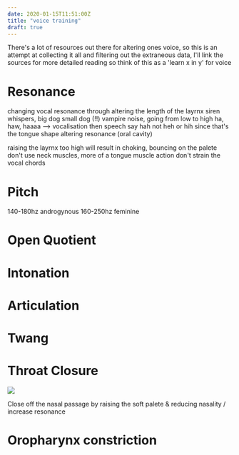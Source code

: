 ```yaml
---
date: 2020-01-15T11:51:00Z
title: "voice training"
draft: true
---
```


There's a lot of resources out there for altering ones voice, so this is an attempt at collecting it all and filtering out the extraneous data, I'll link the sources for more detailed reading so think of this as a 'learn x in y' for voice

# Resonance

changing vocal resonance through altering the length of the layrnx
siren whispers, big dog small dog
(!!) vampire noise, going from low to high
ha, haw, haaaa --> vocalisation then speech
say hah not heh or hih since that's the tongue shape altering resonance (oral cavity)

raising the layrnx too high will result in choking, bouncing on the palete
don't use neck muscles, more of a tongue muscle action
don't strain the vocal chords

# Pitch

140-180hz androgynous
160-250hz feminine

# Open Quotient

# Intonation

# Articulation

# Twang

# Throat Closure

![](https://ftp.cass.si/015027d~6.jpeg)

Close off the nasal passage by raising the soft palete & reducing nasality / increase resonance

# Oropharynx constriction
